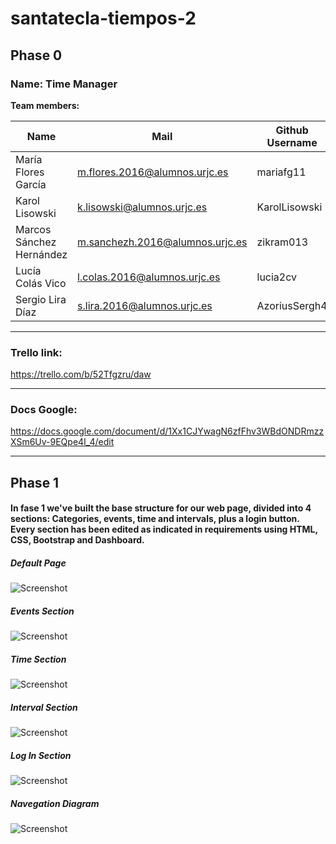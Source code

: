 # santatecla-tiempos-2

## Phase 0

### Name: Time Manager

**Team members:**

| Name | Mail | Github Username |
| ---- | ---- | --------------- |
| María Flores García | m.flores.2016@alumnos.urjc.es | mariafg11 |
| Karol Lisowski | k.lisowski@alumnos.urjc.es | KarolLisowski |
| Marcos Sánchez Hernández | m.sanchezh.2016@alumnos.urjc.es | zikram013 |
| Lucía Colás Vico | l.colas.2016@alumnos.urjc.es | lucia2cv |
| Sergio Lira Díaz | s.lira.2016@alumnos.urjc.es | AzoriusSergh4 |


---

### Trello link:
https://trello.com/b/52Tfgzru/daw

---

### Docs Google:
https://docs.google.com/document/d/1Xx1CJYwagN6zfFhv3WBdONDRmzzXSm6Uv-9EQpe4I_4/edit

---

## Phase 1

#### In fase 1 we've built the base structure for our web page, divided into 4 sections: Categories, events, time and intervals, plus a login button. Every section has been edited as indicated in requirements using HTML, CSS, Bootstrap and Dashboard. 

##### Default Page
![Screenshot](https://github.com/CodeURJC-DAW-2018-19/santatecla-tiempos-2/blob/master/Screenshots/CapturaCategorias.jpg)

##### Events Section
![Screenshot](https://github.com/CodeURJC-DAW-2018-19/santatecla-tiempos-2/blob/master/Screenshots/capturaEvento.jpg)

##### Time Section
![Screenshot](https://github.com/CodeURJC-DAW-2018-19/santatecla-tiempos-2/blob/master/Screenshots/CapturaIntervalo.jpg)

##### Interval Section
![Screenshot](https://github.com/CodeURJC-DAW-2018-19/santatecla-tiempos-2/blob/master/Screenshots/CapturaIntervalo1.jpg)

##### Log In Section
![Screenshot](https://github.com/CodeURJC-DAW-2018-19/santatecla-tiempos-2/blob/master/Screenshots/CapturaLogIn.jpg)

##### Navegation Diagram
![Screenshot](https://github.com/CodeURJC-DAW-2018-19/santatecla-tiempos-2/blob/master/Screenshots/Diagrama.PNG.png)
